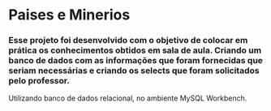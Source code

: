 # Paises e Minerios

### Esse projeto foi desenvolvido com o objetivo de colocar em prática os conhecimentos obtidos em sala de aula. Criando um banco de dados com as informações que foram fornecidas que seriam necessárias e criando os selects que foram solicitados pelo professor. 

Utilizando banco de dados relacional, no ambiente MySQL Workbench.

